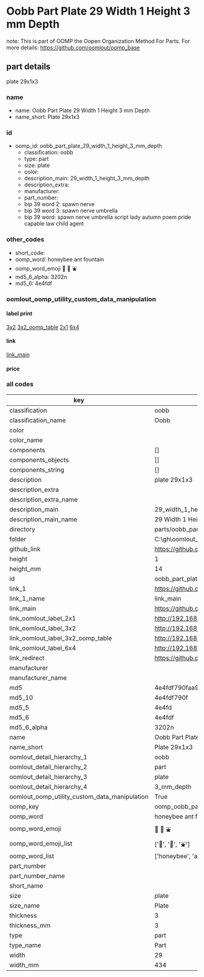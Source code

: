 # Oobb Part Plate 29 Width 1 Height 3 mm Depth  

note: This is part of OOMP the Oopen Organization Method For Parts. For more details: https://github.com/oomlout/oomp_base

##  part details
  



plate 29x1x3



### name
* name: Oobb Part Plate 29 Width 1 Height 3 mm Depth
* name_short: Plate 29x1x3 
### id
* oomp_id: oobb_part_plate_29_width_1_height_3_mm_depth
  * classification: oobb
  * type: part
  * size: plate
  * color: 
  * description_main: 29_width_1_height_3_mm_depth
  * description_extra: 
  * manufacturer: 
  * part_number: 
  * bip 39 word 2: spawn nerve
  * bip 39 word 3: spawn nerve umbrella
  * bip 39 word: spawn nerve umbrella script lady autumn poem pride capable law child agent

### other_codes
* short_code: 
* oomp_word: honeybee ant fountain
* oomp_word_emoji :honeybee: :ant: :fountain:
* md5_6_alpha: 3202n
* md5_6: 4e4fdf






### oomlout_oomp_utility_custom_data_manipulation
#### label print
[3x2](http://192.168.1.245:1112/?label=oomp%203202n)
[3x2_oomp_table](http://192.168.1.108:1112/?label=oomp%203202n)
[2x1](http://192.168.1.242:1112/?label=oomp%203202n)
[6x4](http://192.168.1.55:1112/?label=oomp%203202n)    

#### link

[link_main](https://github.com/oomlout/oomlout_oobb_version_4_generated_parts/tree/main/navigation_oomp/oobb/part/plate/29_width_1_height_3_mm_depth/part)                              

#### price







### all codes 
| key | value |  
| --- | --- |  
| classification | oobb |  
| classification_name | Oobb |  
| color |  |  
| color_name |  |  
| components | [] |  
| components_objects | [] |  
| components_string | [] |  
| description | plate 29x1x3 |  
| description_extra |  |  
| description_extra_name |  |  
| description_main | 29_width_1_height_3_mm_depth |  
| description_main_name | 29 Width 1 Height 3 mm Depth |  
| directory | parts/oobb_part_plate_29_width_1_height_3_mm_depth |  
| folder | C:\gh\oomlout_oobb_version_4_generated_parts\parts\oobb_part_plate_29_width_1_height_3_mm_depth |  
| github_link | https://github.com/oomlout/oomlout_oomp_part_src/tree/main/parts/oobb_part_plate_29_width_1_height_3_mm_depth |  
| height | 1 |  
| height_mm | 14 |  
| id | oobb_part_plate_29_width_1_height_3_mm_depth |  
| link_1 | https://github.com/oomlout/oomlout_oobb_version_4_generated_parts/tree/main/navigation_oomp/oobb/part/plate/29_width_1_height_3_mm_depth/part |  
| link_1_name | link_main |  
| link_main | https://github.com/oomlout/oomlout_oobb_version_4_generated_parts/tree/main/navigation_oomp/oobb/part/plate/29_width_1_height_3_mm_depth/part |  
| link_oomlout_label_2x1 | http://192.168.1.242:1112/?label=oomp%203202n |  
| link_oomlout_label_3x2 | http://192.168.1.245:1112/?label=oomp%203202n |  
| link_oomlout_label_3x2_oomp_table | http://192.168.1.108:1112/?label=oomp%203202n |  
| link_oomlout_label_6x4 | http://192.168.1.55:1112/?label=oomp%203202n |  
| link_redirect | https://github.com/oomlout/oomlout_oobb_version_4_generated_parts/tree/main/parts/oobb_plate_29_01_03 |  
| manufacturer |  |  
| manufacturer_name |  |  
| md5 | 4e4fdf790faa94e03ebe4c1bd8651e85 |  
| md5_10 | 4e4fdf790f |  
| md5_5 | 4e4fd |  
| md5_6 | 4e4fdf |  
| md5_6_alpha | 3202n |  
| name | Oobb Part Plate 29 Width 1 Height 3 mm Depth |  
| name_short | Plate 29x1x3  |  
| oomlout_detail_hierarchy_1 | oobb |  
| oomlout_detail_hierarchy_2 | part |  
| oomlout_detail_hierarchy_3 | plate |  
| oomlout_detail_hierarchy_4 | 3_mm_depth |  
| oomlout_oomp_utility_custom_data_manipulation | True |  
| oomp_key | oomp_oobb_part_plate_29_width_1_height_3_mm_depth |  
| oomp_word | honeybee ant fountain |  
| oomp_word_emoji | :honeybee: :ant: :fountain: |  
| oomp_word_emoji_list | [':honeybee:', ':ant:', ':fountain:'] |  
| oomp_word_list | ['honeybee', 'ant', 'fountain'] |  
| part_number |  |  
| part_number_name |  |  
| short_name |  |  
| size | plate |  
| size_name | Plate |  
| thickness | 3 |  
| thickness_mm | 3 |  
| type | part |  
| type_name | Part |  
| width | 29 |  
| width_mm | 434 |  
